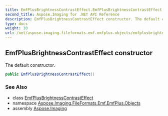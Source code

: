 ```yaml
---
title: EmfPlusBrightnessContrastEffect.EmfPlusBrightnessContrastEffect
second_title: Aspose.Imaging for .NET API Reference
description: EmfPlusBrightnessContrastEffect constructor. The default constructor
type: docs
weight: 10
url: /net/aspose.imaging.fileformats.emf.emfplus.objects/emfplusbrightnesscontrasteffect/emfplusbrightnesscontrasteffect/
---
```

## EmfPlusBrightnessContrastEffect constructor

The default constructor.

```csharp
public EmfPlusBrightnessContrastEffect()
```

### See Also

* class [EmfPlusBrightnessContrastEffect](../)
* namespace [Aspose.Imaging.FileFormats.Emf.EmfPlus.Objects](../../emfplusbrightnesscontrasteffect/)
* assembly [Aspose.Imaging](../../../)


